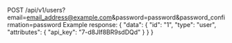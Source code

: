 POST /api/v1/users?email=email_address@example.com&password=password&password_confirmation=password
Example response:
{
    "data": {
        "id": "1",
        "type": "user",
        "attributes": {
            "api_key": "7-d8JIf8BR9sdDQd"
        }
    }
}
